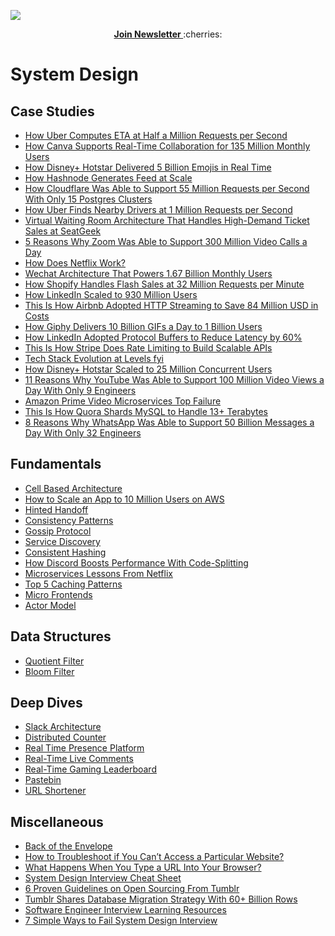 <p>
  <a href="https://newsletter.systemdesign.one/"><img src="https://i.imgur.com/MCWslHL.png" /> </a>
</p>

<p align="center">
  <a href="https://newsletter.systemdesign.one/">
    <b> Join Newsletter </b>
  </a>
  :cherries:
</p>

# System Design

## Case Studies

- [How Uber Computes ETA at Half a Million Requests per Second](https://newsletter.systemdesign.one/p/uber-eta)
- [How Canva Supports Real-Time Collaboration for 135 Million Monthly Users](https://newsletter.systemdesign.one/p/rsocket)
- [How Disney+ Hotstar Delivered 5 Billion Emojis in Real Time](https://newsletter.systemdesign.one/p/hotstar-architecture)
- [How Hashnode Generates Feed at Scale](https://newsletter.systemdesign.one/p/feed-architecture)
- [How Cloudflare Was Able to Support 55 Million Requests per Second With Only 15 Postgres Clusters](https://newsletter.systemdesign.one/p/postgresql-scalability)
- [How Uber Finds Nearby Drivers at 1 Million Requests per Second](https://newsletter.systemdesign.one/p/how-does-uber-find-nearby-drivers)
- [Virtual Waiting Room Architecture That Handles High-Demand Ticket Sales at SeatGeek](https://newsletter.systemdesign.one/p/virtual-waiting-room)
- [5 Reasons Why Zoom Was Able to Support 300 Million Video Calls a Day](https://newsletter.systemdesign.one/p/zoom-architecture)
- [How Does Netflix Work?](https://newsletter.systemdesign.one/p/how-does-netflix-work)
- [Wechat Architecture That Powers 1.67 Billion Monthly Users](https://newsletter.systemdesign.one/p/chat-application-architecture)
- [How Shopify Handles Flash Sales at 32 Million Requests per Minute](https://newsletter.systemdesign.one/p/shopify-flash-sale)
- [How LinkedIn Scaled to 930 Million Users](https://newsletter.systemdesign.one/p/scalable-software-architecture)
- [This Is How Airbnb Adopted HTTP Streaming to Save 84 Million USD in Costs](https://newsletter.systemdesign.one/p/what-is-critical-rendering-path)
- [How Giphy Delivers 10 Billion GIFs a Day to 1 Billion Users](https://newsletter.systemdesign.one/p/cdn-explained)
- [How LinkedIn Adopted Protocol Buffers to Reduce Latency by 60%](https://newsletter.systemdesign.one/p/protocol-buffers-vs-json)
- [This Is How Stripe Does Rate Limiting to Build Scalable APIs](https://newsletter.systemdesign.one/p/rate-limiter)
- [Tech Stack Evolution at Levels fyi](https://newsletter.systemdesign.one/p/levels-fyi-google-sheets)
- [How Disney+ Hotstar Scaled to 25 Million Concurrent Users](https://newsletter.systemdesign.one/p/hotstar-scaling)
- [11 Reasons Why YouTube Was Able to Support 100 Million Video Views a Day With Only 9 Engineers](https://newsletter.systemdesign.one/p/youtube-scalability)
- [Amazon Prime Video Microservices Top Failure](https://newsletter.systemdesign.one/p/prime-video-microservices)
- [This Is How Quora Shards MySQL to Handle 13+ Terabytes](https://newsletter.systemdesign.one/p/mysql-sharding)
- [8 Reasons Why WhatsApp Was Able to Support 50 Billion Messages a Day With Only 32 Engineers](https://newsletter.systemdesign.one/p/whatsapp-engineering)

  

## Fundamentals

- [Cell Based Architecture](https://newsletter.systemdesign.one/p/cell-based-architecture)
- [How to Scale an App to 10 Million Users on AWS](https://newsletter.systemdesign.one/p/aws-scale)
- [Hinted Handoff](https://systemdesign.one/hinted-handoff/)
- [Consistency Patterns](https://systemdesign.one/consistency-patterns/)
- [Gossip Protocol](https://systemdesign.one/gossip-protocol/)
- [Service Discovery](https://systemdesign.one/what-is-service-discovery/)
- [Consistent Hashing](https://systemdesign.one/consistent-hashing-explained/)
- [How Discord Boosts Performance With Code-Splitting](https://newsletter.systemdesign.one/p/what-is-code-splitting-in-react)
- [Microservices Lessons From Netflix](https://newsletter.systemdesign.one/p/netflix-microservices)
- [Top 5 Caching Patterns](https://newsletter.systemdesign.one/p/caching-patterns)
- [Micro Frontends](https://newsletter.systemdesign.one/p/micro-frontends)
- [Actor Model](https://newsletter.systemdesign.one/p/actor-model)


## Data Structures

- [Quotient Filter](https://systemdesign.one/quotient-filter-explained/)
- [Bloom Filter](https://systemdesign.one/bloom-filters-explained/)


## Deep Dives

- [Slack Architecture](https://systemdesign.one/slack-architecture/)
- [Distributed Counter](https://systemdesign.one/distributed-counter-system-design/)
- [Real Time Presence Platform](https://systemdesign.one/real-time-presence-platform-system-design/)
- [Real-Time Live Comments](https://systemdesign.one/live-comment-system-design/)
- [Real-Time Gaming Leaderboard](https://systemdesign.one/leaderboard-system-design/)
- [Pastebin](https://systemdesign.one/system-design-pastebin/)
- [URL Shortener](https://systemdesign.one/url-shortening-system-design/)


## Miscellaneous

- [Back of the Envelope](https://systemdesign.one/back-of-the-envelope/)
- [How to Troubleshoot if You Can’t Access a Particular Website?](https://systemdesign.one/how-to-troubleshoot-if-you-cannot-access-a-website/)
- [What Happens When You Type a URL Into Your Browser?](https://systemdesign.one/what-happens-when-you-type-url-into-your-browser/)
- [System Design Interview Cheat Sheet](https://systemdesign.one/system-design-interview-cheatsheet/)
- [6 Proven Guidelines on Open Sourcing From Tumblr](https://newsletter.systemdesign.one/p/open-source-guidelines)
- [Tumblr Shares Database Migration Strategy With 60+ Billion Rows](https://newsletter.systemdesign.one/p/how-to-migrate-a-mysql-database)
- [Software Engineer Interview Learning Resources](https://systemdesign.one/software-engineer-interview-learning-resources/)
- [7 Simple Ways to Fail System Design Interview](https://newsletter.systemdesign.one/p/design-system-newsletter)

